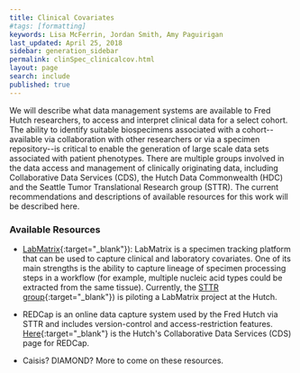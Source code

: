 ```yaml
---
title: Clinical Covariates
#tags: [formatting]
keywords: Lisa McFerrin, Jordan Smith, Amy Paguirigan
last_updated: April 25, 2018
sidebar: generation_sidebar
permalink: clinSpec_clinicalcov.html
layout: page
search: include
published: true
---
```


We will describe what data management systems are available to Fred Hutch researchers, to access and interpret clinical data for a select cohort.  The ability to identify suitable biospecimens associated with a cohort--available via collaboration with other researchers or via a specimen repository--is critical to enable the generation of large scale data sets associated with patient phenotypes. There are multiple groups involved in the data access and management of clinically originating data, including Collaborative Data Services (CDS), the Hutch Data Commonwealth (HDC) and the Seattle Tumor Translational Research group (STTR).  The current recommendations and descriptions of available resources for this work will be described here.   

### Available Resources
- [LabMatrix](http://www.biofortis.com/labmatrix){:target="_blank"}<!--_-->): LabMatrix is a specimen tracking platform that can be used to capture clinical and laboratory covariates. One of its main strengths is the ability to capture lineage of specimen processing steps in a workflow (for example, multiple nucleic acid types could be extracted from the same tissue). Currently, the [STTR group](https://www.fredhutch.org/en/labs/seattle-translational-tumor-research.html){:target="_blank"}<!--_-->) is piloting a LabMatrix project at the Hutch.

- REDCap is an online data capture system used by the Fred Hutch via STTR and includes version-control and access-restriction features.  [Here](https://research.fhcrc.org/cds/en/redcap.html){:target="_blank"}<!--_--> is the Hutch's Collaborative Data Services (CDS) page for REDCap.

- Caisis? DIAMOND? More to come on these resources.
